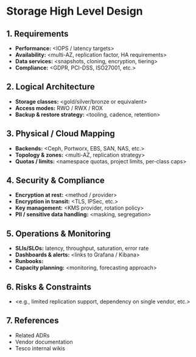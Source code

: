 # Storage High Level Design

## 1. Requirements
- **Performance:** <IOPS / latency targets>
- **Availability:** <multi-AZ, replication factor, HA requirements>
- **Data services:** <snapshots, cloning, encryption, tiering>
- **Compliance:** <GDPR, PCI-DSS, ISO27001, etc.>

## 2. Logical Architecture
- **Storage classes:** <gold/silver/bronze or equivalent>
- **Access modes:** RWO / RWX / ROX
- **Backup & restore strategy:** <tooling, cadence, retention>

## 3. Physical / Cloud Mapping
- **Backends:** <Ceph, Portworx, EBS, SAN, NAS, etc.>
- **Topology & zones:** <multi-AZ, replication strategy>
- **Quotas / limits:** <namespace quotas, project limits, per-class caps>

## 4. Security & Compliance
- **Encryption at rest:** <method / provider>
- **Encryption in transit:** <TLS, IPSec, etc.>
- **Key management:** <KMS provider, rotation policy>
- **PII / sensitive data handling:** <masking, segregation>

## 5. Operations & Monitoring
- **SLIs/SLOs:** latency, throughput, saturation, error rate
- **Dashboards & alerts:** <links to Grafana / Kibana>
- **Runbooks:** <links to operational runbooks>
- **Capacity planning:** <monitoring, forecasting approach>

## 6. Risks & Constraints
- <e.g., limited replication support, dependency on single vendor, etc.>

## 7. References
- Related ADRs
- Vendor documentation
- Tesco internal wikis
